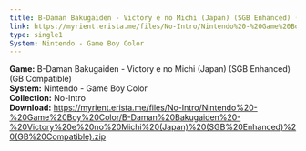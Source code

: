 ```yaml
---
title: B-Daman Bakugaiden - Victory e no Michi (Japan) (SGB Enhanced) (GB Compatible)
link: https://myrient.erista.me/files/No-Intro/Nintendo%20-%20Game%20Boy%20Color/B-Daman%20Bakugaiden%20-%20Victory%20e%20no%20Michi%20(Japan)%20(SGB%20Enhanced)%20(GB%20Compatible).zip
type: single1
System: Nintendo - Game Boy Color
---
```

<b>Game:</b> B-Daman Bakugaiden - Victory e no Michi (Japan) (SGB Enhanced) (GB Compatible)<br>
<b>System:</b> Nintendo - Game Boy Color<br>
<b>Collection:</b> No-Intro<br>
<b>Download:</b> https://myrient.erista.me/files/No-Intro/Nintendo%20-%20Game%20Boy%20Color/B-Daman%20Bakugaiden%20-%20Victory%20e%20no%20Michi%20(Japan)%20(SGB%20Enhanced)%20(GB%20Compatible).zip